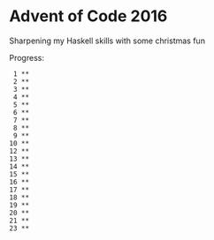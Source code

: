 # Advent of Code 2016

Sharpening my Haskell skills with some christmas fun

Progress:
```
 1 **
 2 **
 3 **
 4 **
 5 **
 6 **
 7 **
 8 **
 9 **
10 **
12 **
13 **
14 **
15 **
16 **
17 **
18 **
19 **
20 **
21 **
23 **
```

